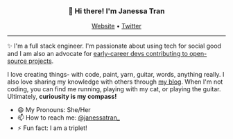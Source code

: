 <h3 align="center">👋 Hi there! I'm Janessa Tran</h3>
<p align="center">
  <a href="https://www.janessatran.com">Website</a> •
  <a href="https://twitter.com/janessatran_">Twitter</a>
</p>

---
✨ I'm a full stack engineer. I'm passionate about using tech for social good and I am also an advocate for [early-career devs contributing to open-source projects](https://dev.to/janessatran/a-beginner-s-guide-to-contributing-to-open-source-4fen). 

I love creating things- with code, paint, yarn, guitar, words, anything really. I also love sharing my knowledge with others through [my blog](https://janessatran.com). When I'm not coding, you can find me running, playing with my cat, or playing the guitar. Ultimately, **curiousity is my compass!**


- 😄 My Pronouns: She/Her   
- 📫 How to reach me: [@janessatran_](https://twitter.com/janessatran)
- ⚡ Fun fact: I am a triplet!

